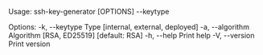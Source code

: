 Usage: ssh-key-generator [OPTIONS] --keytype <KEYTYPE>

Options:
  -k, --keytype <KEYTYPE>      Type [internal, external, deployed]
  -a, --algorithm <ALGORITHM>  Algorithm [RSA, ED25519] [default: RSA]
  -h, --help                   Print help
  -V, --version                Print version
